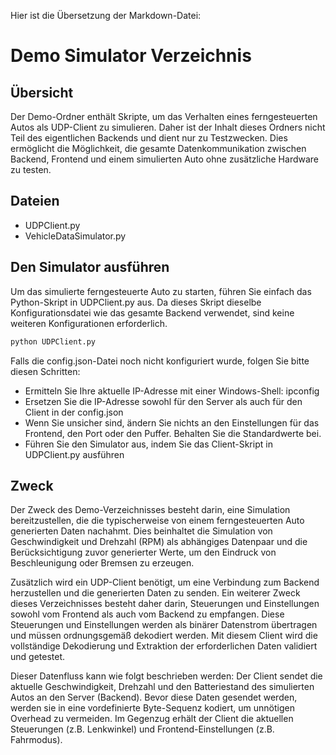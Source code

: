 Hier ist die Übersetzung der Markdown-Datei:

# Demo Simulator Verzeichnis
## Übersicht
Der Demo-Ordner enthält Skripte, um das Verhalten eines ferngesteuerten Autos als UDP-Client zu simulieren. Daher ist der Inhalt dieses Ordners nicht Teil des eigentlichen Backends und dient nur zu Testzwecken. Dies ermöglicht die Möglichkeit, die gesamte Datenkommunikation zwischen Backend, Frontend und einem simulierten Auto ohne zusätzliche Hardware zu testen.

## Dateien
- UDPClient.py
- VehicleDataSimulator.py

## Den Simulator ausführen
Um das simulierte ferngesteuerte Auto zu starten, führen Sie einfach das Python-Skript in UDPClient.py aus. Da dieses Skript dieselbe Konfigurationsdatei wie das gesamte Backend verwendet, sind keine weiteren Konfigurationen erforderlich.

```bash
python UDPClient.py
```

Falls die config.json-Datei noch nicht konfiguriert wurde, folgen Sie bitte diesen Schritten:

- Ermitteln Sie Ihre aktuelle IP-Adresse mit einer Windows-Shell: ipconfig
- Ersetzen Sie die IP-Adresse sowohl für den Server als auch für den Client in der config.json
- Wenn Sie unsicher sind, ändern Sie nichts an den Einstellungen für das Frontend, den Port oder den Puffer. Behalten Sie die Standardwerte bei.
- Führen Sie den Simulator aus, indem Sie das Client-Skript in UDPClient.py ausführen

## Zweck
Der Zweck des Demo-Verzeichnisses besteht darin, eine Simulation bereitzustellen, die die typischerweise von einem ferngesteuerten Auto generierten Daten nachahmt. Dies beinhaltet die Simulation von Geschwindigkeit und Drehzahl (RPM) als abhängiges Datenpaar und die Berücksichtigung zuvor generierter Werte, um den Eindruck von Beschleunigung oder Bremsen zu erzeugen.

Zusätzlich wird ein UDP-Client benötigt, um eine Verbindung zum Backend herzustellen und die generierten Daten zu senden. Ein weiterer Zweck dieses Verzeichnisses besteht daher darin, Steuerungen und Einstellungen sowohl vom Frontend als auch vom Backend zu empfangen. Diese Steuerungen und Einstellungen werden als binärer Datenstrom übertragen und müssen ordnungsgemäß dekodiert werden. Mit diesem Client wird die vollständige Dekodierung und Extraktion der erforderlichen Daten validiert und getestet.

Dieser Datenfluss kann wie folgt beschrieben werden: Der Client sendet die aktuelle Geschwindigkeit, Drehzahl und den Batteriestand des simulierten Autos an den Server (Backend). Bevor diese Daten gesendet werden, werden sie in eine vordefinierte Byte-Sequenz kodiert, um unnötigen Overhead zu vermeiden. Im Gegenzug erhält der Client die aktuellen Steuerungen (z.B. Lenkwinkel) und Frontend-Einstellungen (z.B. Fahrmodus).